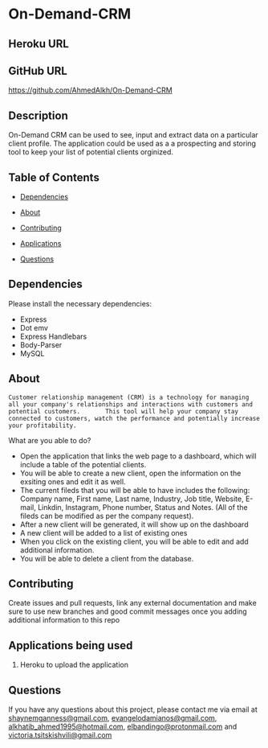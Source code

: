 # On-Demand-CRM
## Heroku URL


## GitHub URL
https://github.com/AhmedAlkh/On-Demand-CRM

  ## Description
On-Demand CRM can be used to see, input and extract data on a particular client profile. The application could be used as a a prospecting and storing tool to keep your list of potential clients orginized. 

## Table of Contents 
  
  * [Dependencies](#dependencies)
  
  * [About](#about)

  * [Contributing](#contributing)
  
  * [Applications](#applications)
  
  * [Questions](#questions)
  
  ## Dependencies
  
  Please install the necessary dependencies:
  - Express
  - Dot emv
  - Express Handlebars
  - Body-Parser
  - MySQL
  
  ## About
  
    Customer relationship management (CRM) is a technology for managing all your company's relationships and interactions with customers and potential customers.       This tool will help your company stay connected to customers, watch the performance and potentially increase your profitability. 
  
  What are you able to do?
  - Open the application that links the web page to a dashboard, which will include a table of the potential clients. 
  - You will be able to create a new client, open the information on the exsiting ones and edit it as well. 
  - The current fileds that you will be able to have includes the following: Company name, First name, Last name, Industry, Job title, Website, E-mail, Linkdin, Instagram, Phone number, Status and Notes. (All of the fileds can be modified as per the company request).
  - After a new client will be generated, it will show up on the dashboard 
  - A new client will be added to a list of existing ones
  - When you click on the existing client, you will be able to edit and add additional information. 
  - You will be able to delete a client from the database.
    
  ## Contributing
  
  Create issues and pull requests, link any external documentation and make sure to use new branches and good commit messages once you adding additional information to this repo
  
  ## Applications being used 
  
1. Heroku to upload the application 
  
  ## Questions
  
  If you have any questions about this project, please contact me via email at shaynemganness@gmail.com, evangelodamianos@gmail.com, alkhatib_ahmed1995@hotmail.com, 
  elbandingo@protonmail.com and victoria.tsitskishvili@gmail.com 
